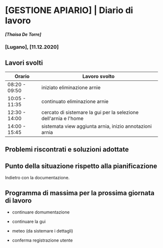 

# [GESTIONE APIARIO] | Diario di lavoro
##### [Thaisa De Torre]
### [Lugano], [11.12.2020]

## Lavori svolti


|Orario        |Lavoro svolto                 |
|--------------|------------------------------|
|08:20 - 09:50 | iniziato eliminazione arnie  |
|10:05 - 11:35 | continuato eliminazione arnie  |
|12:30 - 14:00 | cercato di sistemare la gui per la selezione dell'arnia e l'home |
|14:00 - 15:45 | sistemata view aggiunta arnia, inizio annotazioni arnia |

##  Problemi riscontrati e soluzioni adottate


##  Punto della situazione rispetto alla pianificazione
Indietro con la documentazione. 


## Programma di massima per la prossima giornata di lavoro
- continuare domumentazione
- continuare la gui

- meteo (da sistemare i dettagli)
- conferma registrazione utente
